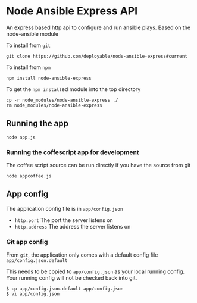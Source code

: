 # Node Ansible Express API

An express based http api to configure and run ansible plays. Based on the node-ansible module

To install from `git`

    git clone https://github.com/deployable/node-ansible-express#current

To install from `npm`

    npm install node-ansible-express

To get the `npm install`ed module into the top directory

    cp -r node_modules/node-ansible-express ./
    rm node_modules/node-ansible-express

## Running the app

    node app.js

### Running the coffescript app for development

The coffee script source can be run directly if you have the source from git

    node appcoffee.js

## App config

The application config file is in `app/config.json`

 - `http.port` The port the server listens on
 - `http.address` The address the server listens on

### Git app config

From `git`, the application only comes with a default config file `app/config.json.default`

This needs to be copied to `app/config.json` as your local running config. Your running config will not be checked back into git. 

    $ cp app/config.json.default app/config.json
    $ vi app/config.json


